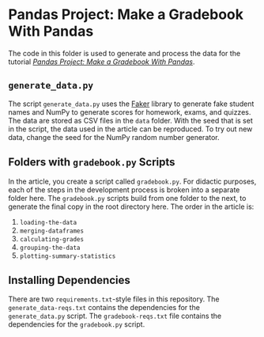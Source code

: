 # Pandas Project: Make a Gradebook With Pandas

The code in this folder is used to generate and process the data for the tutorial [_Pandas Project: Make a Gradebook With Pandas_](https://realpython.com/pandas-project-gradebook).

## `generate_data.py`

The script `generate_data.py` uses the [Faker](https://faker.readthedocs.io/en/master/) library to generate fake student names and NumPy to generate scores for homework, exams, and quizzes. The data are stored as CSV files in the `data` folder. With the seed that is set in the script, the data used in the article can be reproduced. To try out new data, change the seed for the NumPy random number generator.

## Folders with `gradebook.py` Scripts

In the article, you create a script called `gradebook.py`. For didactic purposes, each of the steps in the development process is broken into a separate folder here. The `gradebook.py` scripts build from one folder to the next, to generate the final copy in the root directory here. The order in the article is:

1. `loading-the-data`
2. `merging-dataframes`
3. `calculating-grades`
4. `grouping-the-data`
5. `plotting-summary-statistics`

## Installing Dependencies

There are two `requirements.txt`-style files in this repository. The `generate_data-reqs.txt` contains the dependencies for the `generate_data.py` script. The `gradebook-reqs.txt` file contains the dependencies for the `gradebook.py` script.
